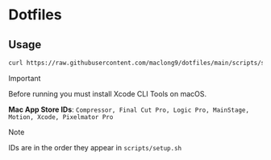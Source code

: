 # Dotfiles

## Usage

```sh
curl https://raw.githubusercontent.com/maclong9/dotfiles/main/scripts/setup.sh | sh
```

> [!IMPORTANT] 
> Before running you must install Xcode CLI Tools on macOS.

**Mac App Store IDs**: `Compressor, Final Cut Pro, Logic Pro, MainStage, Motion, Xcode, Pixelmator Pro`

> [!NOTE] 
> IDs are in the order they appear in `scripts/setup.sh`
